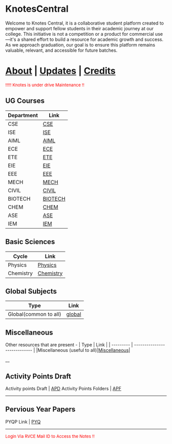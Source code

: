# KnotesCentral

Welcome to Knotes Central, it is a collaborative student platform created to empower and support fellow students in their academic journey at our college. This initiative is not a competition or a product for commercial use—it's a shared effort to build a resource for academic growth and success. As we approach graduation, our goal is to ensure this platform remains valuable, relevant, and accessible for future batches. 

# [About](./about.md) | [Updates](./updates.md) | [Credits](./credits.md)



<p style="color:red; font-size:small;">
 !!!!! Knotes is under drive Maintenance !!
</p>



## UG Courses


| Department | Link                      |
| ---------- | ------------------------- |
| CSE        | [CSE](../CSE/index.md)    |
| ISE        | [ISE](../CSE/index.md)    |
| AIML       | [AIML](../CSE/index.md)   |
| ECE        | [ECE](../ECE/index.md)    |
| ETE        | [ETE](../ETE/index.md)    |
| EIE        | [EIE](../EIE/index.md)    |
| EEE        | [EEE](../EEE/index.md)    |
| MECH       | [MECH](../ME/index.md)    |
| CIVIL      | [CIVIL](../CV/index.md)   |
| BIOTECH    | [BIOTECH](../BT/index.md) |
| CHEM       | [CHEM](../CH/index.md)    |
| ASE        | [ASE](../ASE/index.md)    |
|IEM         | [IEM](../IEM/index.md)    |    

## Basic Sciences

| Cycle     | Link                         |
| --------- | ---------------------------- |
| Physics   | [Physics](../PHY/index.md)    |
| Chemistry | [Chemistry](../CHEM/index.md) |

## Global Subjects
| Type      | Link                          |
| --------- | ----------------------------  |
|Global(common to all)|[global](https://drive.google.com/drive/folders/1nQTzNXHfLxw4NlNkiD8dsu1nwkJ9FLb7?usp=share_link)|

## Miscellaneous 
Other resources that are present - 
| Type      | Link                          |
| --------- | ----------------------------  |
|Miscellaneous (useful to all)|[Miscellaneous](https://drive.google.com/drive/folders/1G74LEKfY4ykhb06lyVv_yIbS-DMO7NMq?usp=drive_link)|

__
## Activity Points Draft 

Activity points Draft | [APD](https://drive.google.com/drive/folders/1HD0FWV8c7qvXN8WgNkKu5TFgl8X35z9T?usp=share_link) 
Activity Points Folders | [APF](../AP/index.md) 
____
## Pervious Year Papers

PYQP Link | [PYQ](../PYQ/index.md) 

___


<p style="color:red; font-size:small;">
  Login Via RVCE Mail ID to Access the Notes !!
</p>



